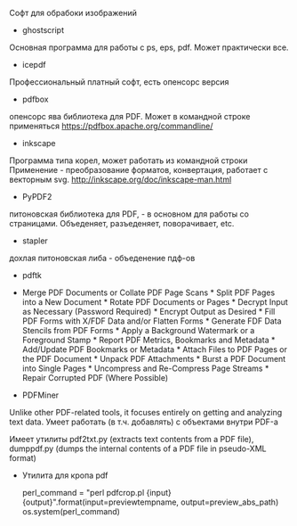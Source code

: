 Софт для обрабоки изображений

- ghostscript

Основная программа для работы с ps, eps, pdf. Может практически все.

- icepdf 

Профессиональный платный софт, есть опенсорс версия

- pdfbox

опенсорс ява библиотека для PDF. Может в командной строке применяться https://pdfbox.apache.org/commandline/

- inkscape

Программа типа корел, может работать из командной строки
Применение - преобразование форматов, конвертация, работает с векторным svg. http://inkscape.org/doc/inkscape-man.html

- PyPDF2

питоновская библиотека для PDF, - в основном для работы со страницами.  Объеденяет, разъеденяет, поворачивает, etc.

- stapler 

дохлая питоновская либа - объеденение пдф-ов

- pdftk

* Merge PDF Documents or Collate PDF Page Scans
       * Split PDF Pages into a New Document
       * Rotate PDF Documents or Pages
       * Decrypt Input as Necessary (Password Required)
       * Encrypt Output as Desired
       * Fill PDF Forms with X/FDF Data and/or Flatten Forms
       * Generate FDF Data Stencils from PDF Forms
       * Apply a Background Watermark or a Foreground Stamp
       * Report PDF Metrics, Bookmarks and Metadata
       * Add/Update PDF Bookmarks or Metadata
       * Attach Files to PDF Pages or the PDF Document
       * Unpack PDF Attachments
       * Burst a PDF Document into Single Pages
       * Uncompress and Re-Compress Page Streams
       * Repair Corrupted PDF (Where Possible)
       
- PDFMiner
       
Unlike other PDF-related tools, it focuses entirely on getting and analyzing text data. 
Умеет работать (в т.ч. добавлять) с объектами внутри PDF-а

Имеет утилиты pdf2txt.py (extracts text contents from a PDF file), dumppdf.py (dumps the internal contents of a PDF file in pseudo-XML format)

- Утилита для кропа pdf

    perl_command = "perl pdfcrop.pl {input} {output}".format(input=previewtempname, output=preview_abs_path)
    os.system(perl_command)
